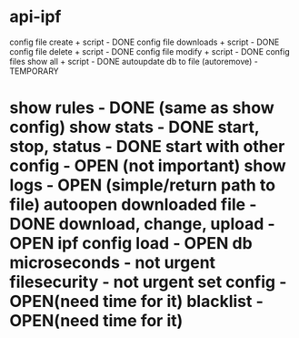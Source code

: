 api-ipf
=======
config file create + script - DONE
config file downloads + script - DONE
config file delete + script - DONE
config file modify + script - DONE
config files show all + script - DONE
autoupdate db to file (autoremove) - TEMPORARY

show rules - DONE (same as show config)
show stats - DONE
start, stop, status - DONE
start with other config - OPEN (not important)
show logs - OPEN (simple/return path to file)
autoopen downloaded file - DONE
download, change, upload - OPEN
ipf config load - OPEN
db microseconds - not urgent
filesecurity - not urgent
set config - OPEN(need time for it)
blacklist - OPEN(need time for it)
=======
